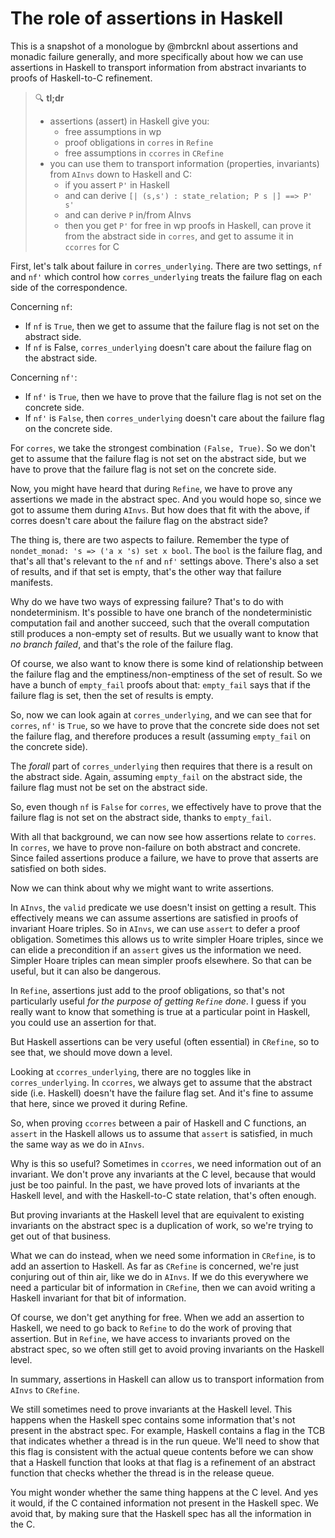 <!--
     Copyright 2021, Data61, CSIRO (ABN 41 687 119 230)

     SPDX-License-Identifier: CC-BY-SA-4.0
-->

# The role of assertions in Haskell

This is a snapshot of a monologue by @mbrcknl about assertions and monadic failure generally, and more specifically about how we can use assertions in Haskell to transport information from abstract invariants to proofs of Haskell-to-C refinement.

> :mag: **tl;dr**
> * assertions (assert) in Haskell give you:
>   * free assumptions in wp
>   * proof obligations in `corres` in `Refine`
>   * free assumptions in `ccorres` in `CRefine`
> * you can use them to transport information (properties, invariants) from `AInvs` down to Haskell and C:
>   * if you assert `P'` in Haskell
>   * and can derive `[| (s,s') : state_relation; P s |] ==> P' s'`
>   * and can derive `P` in/from AInvs
>   * then you get `P'` for free in wp proofs in Haskell, can prove it from the abstract side in `corres`, and get to assume it in `ccorres` for C 

First, let's talk about failure in `corres_underlying`. There are two settings, `nf` and `nf'` which control how `corres_underlying` treats the failure flag on each side of the correspondence.

Concerning `nf`:
* If `nf` is `True`, then we get to assume that the failure flag is not set on the abstract side.
* If `nf` is False, `corres_underlying` doesn't care about the failure flag on the abstract side.

Concerning `nf'`:
* If `nf'` is `True`, then we have to prove that the failure flag is not set on the concrete side.
* If `nf'` is `False`, then `corres_underlying` doesn't care about the failure flag on the concrete side.

For `corres`, we take the strongest combination `(False, True)`. So we don't get to assume that the failure flag is not set on the abstract side, but we have to prove that the failure flag is not set on the concrete side.

Now, you might have heard that during `Refine`, we have to prove any assertions we made in the abstract spec. And you would hope so, since we got to assume them during `AInvs`. But how does that fit with the above, if corres doesn't care about the failure flag on the abstract side?

The thing is, there are two aspects to failure. Remember the type of `nondet_monad: 's => ('a x 's) set x bool`. The `bool` is the failure flag, and that's all that's relevant to the `nf` and `nf'` settings above. There's also a set of results, and if that set is empty, that's the other way that failure manifests.

Why do we have two ways of expressing failure? That's to do with nondeterminism. It's possible to have one branch of the nondeterministic computation fail and another succeed, such that the overall computation still produces a non-empty set of results. But we usually want to know that *no branch failed*, and that's the role of the failure flag.

Of course, we also want to know there is some kind of relationship between the failure flag and the emptiness/non-emptiness of the set of result. So we have a bunch of `empty_fail` proofs about that: `empty_fail` says that if the failure flag is set, then the set of results is empty.

So, now we can look again at `corres_underlying`, and we can see that for `corres`, `nf'` is `True`, so we have to prove that the concrete side does not set the failure flag, and therefore produces a result (assuming `empty_fail` on the concrete side).

The *forall* part of `corres_underlying` then requires that there is a result on the abstract side. Again, assuming `empty_fail` on the abstract side, the failure flag must not be set on the abstract side.

So, even though `nf` is `False` for `corres`, we effectively have to prove that the failure flag is not set on the abstract side, thanks to `empty_fail`.

With all that background, we can now see how assertions relate to `corres`. In `corres`, we have to prove non-failure on both abstract and concrete. Since failed assertions produce a failure, we have to prove that asserts are satisfied on both sides.

Now we can think about why we might want to write assertions.

In `AInvs`, the `valid` predicate we use doesn't insist on getting a result. This effectively means we can assume assertions are satisfied in proofs of invariant Hoare triples. So in `AInvs`, we can use `assert` to defer a proof obligation. Sometimes this allows us to write simpler Hoare triples, since we can elide a precondition if an `assert` gives us the information we need. Simpler Hoare triples can mean simpler proofs elsewhere. So that can be useful, but it can also be dangerous.

In `Refine`, assertions just add to the proof obligations, so that's not particularly useful *for the purpose of getting `Refine` done*. I guess if you really want to know that something is true at a particular point in Haskell, you could use an assertion for that.

But Haskell assertions can be very useful (often essential) in `CRefine`, so to see that, we should move down a level.

Looking at `ccorres_underlying`, there are no toggles like in `corres_underlying`. In `ccorres`, we always get to assume that the abstract side (i.e. Haskell) doesn't have the failure flag set. And it's fine to assume that here, since we proved it during Refine.

So, when proving `ccorres` between a pair of Haskell and C functions, an `assert` in the Haskell allows us to assume that `assert` is satisfied, in much the same way as we do in `AInvs`.

Why is this so useful? Sometimes in `ccorres`, we need information out of an invariant. We don't prove any invariants at the C level, because that would just be too painful. In the past, we have proved lots of invariants at the Haskell level, and with the Haskell-to-C state relation, that's often enough.

But proving invariants at the Haskell level that are equivalent to existing invariants on the abstract spec is a duplication of work, so we're trying to get out of that business.

What we can do instead, when we need some information in `CRefine`, is to add an assertion to Haskell. As far as `CRefine` is concerned, we're just conjuring out of thin air, like we do in `AInvs`. If we do this everywhere we need a particular bit of information in `CRefine`, then we can avoid writing a Haskell invariant for that bit of information.

Of course, we don't get anything for free. When we add an assertion to Haskell, we need to go back to `Refine` to do the work of proving that assertion. But in `Refine`, we have access to invariants proved on the abstract spec, so we often still get to avoid proving invariants on the Haskell level.

In summary, assertions in Haskell can allow us to transport information from `AInvs` to `CRefine`.

We still sometimes need to prove invariants at the Haskell level. This happens when the Haskell spec contains some information that's not present in the abstract spec. For example, Haskell contains a flag in the TCB that indicates whether a thread is in the run queue. We'll need to show that this flag is consistent with the actual queue contents before we can show that a Haskell function that looks at that flag is a refinement of an abstract function that checks whether the thread is in the release queue.

You might wonder whether the same thing happens at the C level. And yes it would, if the C contained information not present in the Haskell spec. We avoid that, by making sure that the Haskell spec has all the information in the C.
